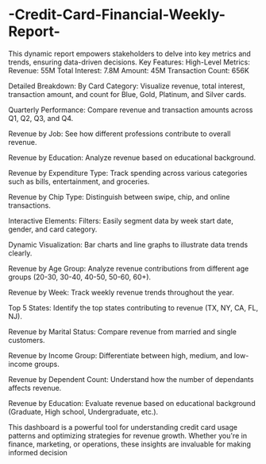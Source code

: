 # -Credit-Card-Financial-Weekly-Report-
This dynamic report empowers stakeholders to delve into key metrics and trends, ensuring data-driven decisions.
Key Features:
High-Level Metrics:
Revenue: 55M
Total Interest: 7.8M
Amount: 45M
Transaction Count: 656K

Detailed Breakdown:
By Card Category: Visualize revenue, total interest, transaction amount, and count for Blue, Gold, Platinum, and Silver cards.

Quarterly Performance: Compare revenue and transaction amounts across Q1, Q2, Q3, and Q4.

Revenue by Job: See how different professions contribute to overall revenue.

Revenue by Education: Analyze revenue based on educational background.

Revenue by Expenditure Type: Track spending across various categories such as bills, entertainment, and groceries.

Revenue by Chip Type: Distinguish between swipe, chip, and online transactions.

Interactive Elements:
Filters: Easily segment data by week start date, gender, and card category.

Dynamic Visualization: Bar charts and line graphs to illustrate data trends clearly.

Revenue by Age Group: Analyze revenue contributions from different age groups (20-30, 30-40, 40-50, 50-60, 60+).

Revenue by Week: Track weekly revenue trends throughout the year.

Top 5 States: Identify the top states contributing to revenue (TX, NY, CA, FL, NJ).

Revenue by Marital Status: Compare revenue from married and single customers.

Revenue by Income Group: Differentiate between high, medium, and low-income groups.

Revenue by Dependent Count: Understand how the number of dependants affects revenue.

Revenue by Education: Evaluate revenue based on educational background (Graduate, High school, Undergraduate, etc.).

This dashboard is a powerful tool for understanding credit card usage patterns and optimizing strategies for revenue growth. Whether you're in finance, marketing, or operations, these insights are invaluable for making informed decision

